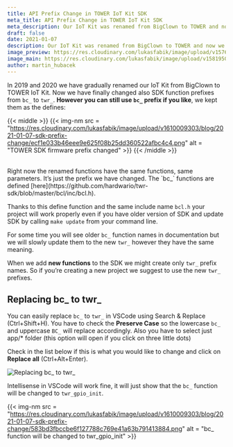 ```yaml
---
title: API Prefix Change in TOWER IoT Kit SDK
meta_title: API Prefix Change in TOWER IoT Kit SDK
meta_description: Our IoT Kit was renamed from BigClown to TOWER and now we also changed SDK function prefixes from bc_ to twr_.
draft: false
date: 2021-01-07
description: Our IoT Kit was renamed from BigClown to TOWER and now we also changed SDK function prefixes from bc_ to twr_.
image_preview: https://res.cloudinary.com/lukasfabik/image/upload/v1576055326/blog/bigclown-renamed-hardwario/hardwario.jpg
image_main: https://res.cloudinary.com/lukasfabik/image/upload/v1581950249/blog/wide_placeholder.jpg
author: martin_hubacek
---
```


In 2019 and 2020 we have gradually renamed our IoT Kit from BigClown to TOWER IoT Kit. Now we have finally changed also SDK function prefixes from `bc_` to `twr_`. **However you can still use `bc_` prefix if you like**, we kept them as the defines:

{{< middle >}}
{{< img-nm src = "https://res.cloudinary.com/lukasfabik/image/upload/v1610009303/blog/2021-01-07-sdk-prefix-change/ecf1e033b46eee9e625f08b25dd360522afbc4c4.png" alt = "TOWER SDK firmware prefix changed" >}}
{{< /middle >}}

<br/>
Right now the renamed functions have the same functions, same parameters. It’s just the prefix we have changed. The `bc_` functions are defined [here](https://github.com/hardwario/twr-sdk/blob/master/bcl/inc/bcl.h).

Thanks to this define function and the same include name `bcl.h` your project will work properly even if you have older version of SDK and update SDK by calling `make update` from your command line.

For some time you will see older `bc_` function names in documentation but we will slowly update them to the new `twr_` however they have the same meaning.

When we add **new functions** to the SDK we might create only `twr_` prefix names. So if you’re creating a new project we suggest to use the new `twr_` prefixes.

## Replacing bc_ to twr_

You can easily replace `bc_` to `twr_` in VSCode using Search & Replace (Ctrl+Shift+H). You have to check the **Preserve Case** so the lowercase `bc_` and uppercase `BC_` will replace accordingly. Also you have to select just app/* folder (this option will open if you click on three little dots)

Check in the list below if this is what you would like to change and click on **Replace all** (Ctrl+Alt+Enter).

![Replacing bc_ to twr_](https://res.cloudinary.com/lukasfabik/image/upload/v1610009304/blog/2021-01-07-sdk-prefix-change/de17e59b34b1c8fae704c95402459db4fb9ec6c8.png)

Intellisense in VSCode will work fine, it will just show that the `bc_` function will be changed to `twr_gpio_init`.

{{< img-nm src = "https://res.cloudinary.com/lukasfabik/image/upload/v1610009303/blog/2021-01-07-sdk-prefix-change/583bd3fbccbe6f127788c769e41a63b791413884.png" alt = "bc_ function will be changed to twr_gpio_init" >}}